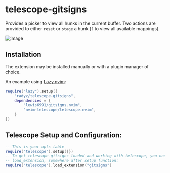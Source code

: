 # telescope-gitsigns

Provides a picker to view all hunks in the current buffer. Two actions are provided to
either `reset` or `stage` a hunk (`?` to view all available mappings).

![image](https://github.com/radyz/telescope-gitsigns/assets/1755599/2532ce66-a46f-4127-8e69-28b9e4465d17)

## Installation

The extension may be installed manually or with a plugin manager of choice.

An example using [Lazy.nvim](https://github.com/folke/lazy.nvim):

```lua
require("lazy").setup({
    "radyz/telescope-gitsigns",
    dependencies = {
        "lewis6991/gitsigns.nvim",
        "nvim-telescope/telescope.nvim",
    }
})
```

## Telescope Setup and Configuration:

```lua
-- This is your opts table
require("telescope").setup({})
-- To get telescope-gitsigns loaded and working with telescope, you need to call
-- load_extension, somewhere after setup function:
require("telescope").load_extension("gitsigns")
```
